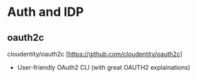 # Auth and IDP

## oauth2c

cloudentity/oauth2c [https://github.com/cloudentity/oauth2c]

* User-friendly OAuth2 CLI (with great OAUTH2 explainations)

